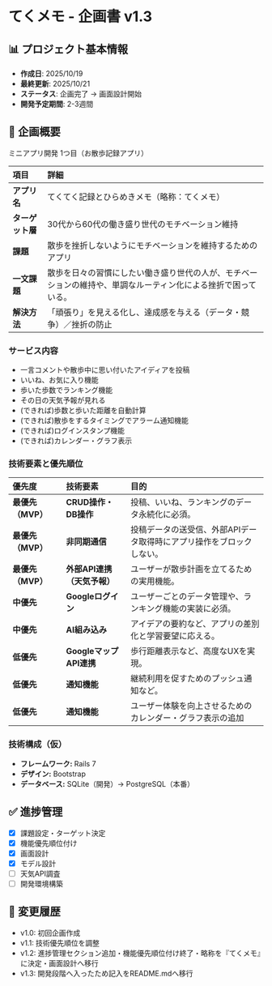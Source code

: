 # てくメモ - 企画書 v1.3

## 📊 プロジェクト基本情報
- **作成日**: 2025/10/19
- **最終更新**: 2025/10/21
- **ステータス**: 企画完了 → 画面設計開始
- **開発予定期間**: 2-3週間

## 🎯 企画概要
ミニアプリ開発 1つ目（お散歩記録アプリ）

| 項目 | 詳細 |
| :--- | :--- |
| **アプリ名** | てくてく記録とひらめきメモ（略称：てくメモ） |
| **ターゲット層** | 30代から60代の働き盛り世代のモチベーション維持 |
| **課題** | 散歩を挫折しないようにモチベーションを維持するためのアプリ |
| **一文課題** | 散歩を日々の習慣にしたい働き盛り世代の人が、モチベーションの維持や、単調なルーティン化による挫折で困っている。 |
| **解決方法** | 「頑張り」を見える化し、達成感を与える（データ・競争）／挫折の防止 |

### サービス内容

* 一言コメントや散歩中に思い付いたアイディアを投稿
* いいね、お気に入り機能
* 歩いた歩数でランキング機能
* その日の天気予報が見れる
* (できれば)歩数と歩いた距離を自動計算
* (できれば)散歩をするタイミングでアラーム通知機能
* (できれば)ログインスタンプ機能
* (できれば)カレンダー・グラフ表示

### 技術要素と優先順位

| 優先度 | 技術要素 | 目的 |
| :--- | :--- | :--- |
| **最優先（MVP）**| **CRUD操作・DB操作** | 投稿、いいね、ランキングのデータ永続化に必須。 |
| **最優先（MVP）**| **非同期通信** | 投稿データの送受信、外部APIデータ取得時にアプリ操作をブロックしない。 |
| **最優先（MVP）**| **外部API連携（天気予報）** | ユーザーが散歩計画を立てるための実用機能。 |
| **中優先** | **Googleログイン** | ユーザーごとのデータ管理や、ランキング機能の実装に必須。 |
| **中優先** | **AI組み込み** | アイデアの要約など、アプリの差別化と学習要望に応える。 |
| **低優先** | **GoogleマップAPI連携** | 歩行距離表示など、高度なUXを実現。 |
| **低優先** | **通知機能** | 継続利用を促すためのプッシュ通知など。 |
| **低優先** | **通知機能** | ユーザー体験を向上させるためのカレンダー・グラフ表示の追加 |

### 技術構成（仮）

* **フレームワーク:** Rails 7
* **デザイン:** Bootstrap
* **データベース:** SQLite（開発）→ PostgreSQL（本番）

## ✅ 進捗管理
- [x] 課題設定・ターゲット決定
- [x] 機能優先順位付け
- [x] 画面設計
- [x] モデル設計
- [ ] 天気API調査
- [ ] 開発環境構築

## 📝 変更履歴
- v1.0: 初回企画作成
- v1.1: 技術優先順位を調整
- v1.2: 進捗管理セクション追加・機能優先順位付け終了・略称を『てくメモ』に決定・画面設計へ移行
- v1.3: 開発段階へ入ったため記入をREADME.mdへ移行
